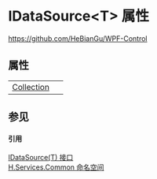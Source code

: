 # IDataSource&lt;T&gt; 属性
https://github.com/HeBianGu/WPF-Control



## 属性
<table>
<tr>
<td><a href="0f09d615-119f-2cec-f035-cef51750dac2">Collection</a></td>
<td> </td></tr>
</table>

## 参见


#### 引用
<a href="af8df6ab-ef67-2c03-a221-134b68b19623">IDataSource(T) 接口</a>  
<a href="b9cdd84f-6623-a51a-f53b-465103ced202">H.Services.Common 命名空间</a>  
